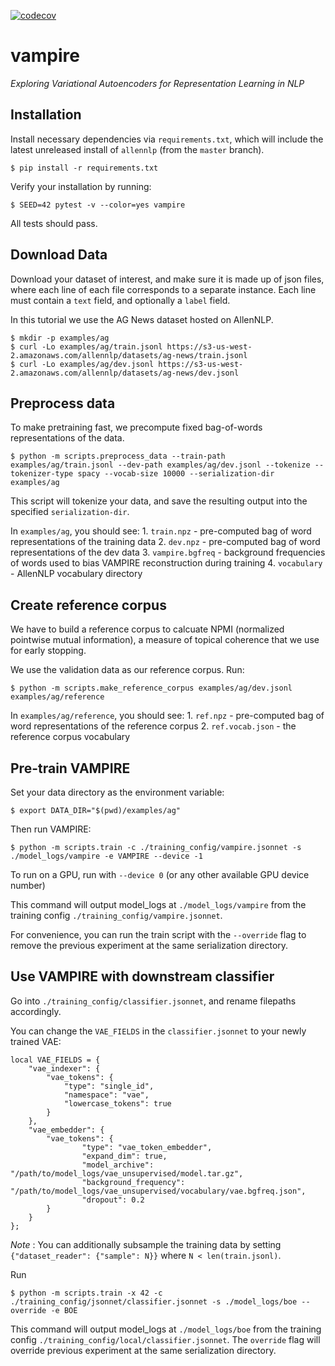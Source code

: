 [![codecov](https://codecov.io/gh/allenai/vae/branch/master/graph/badge.svg?token=NOriF2Rm8p)](https://codecov.io/gh/allenai/vae)

# vampire

*Exploring Variational Autoencoders for Representation Learning in NLP*


## Installation

Install necessary dependencies via `requirements.txt`, which will include the latest unreleased install of `allennlp` (from the `master` branch).

```
$ pip install -r requirements.txt
```

Verify your installation by running: 

```
$ SEED=42 pytest -v --color=yes vampire
```

All tests should pass.

## Download Data

Download your dataset of interest, and make sure it is made up of json files, where each line of each file corresponds to a separate instance. Each line must contain a `text` field, and optionally a `label` field. 

In this tutorial we use the AG News dataset hosted on AllenNLP.

```
$ mkdir -p examples/ag
$ curl -Lo examples/ag/train.jsonl https://s3-us-west-2.amazonaws.com/allennlp/datasets/ag-news/train.jsonl
$ curl -Lo examples/ag/dev.jsonl https://s3-us-west-2.amazonaws.com/allennlp/datasets/ag-news/dev.jsonl
```

## Preprocess data

To make pretraining fast, we precompute fixed bag-of-words representations of the data. 

```
$ python -m scripts.preprocess_data --train-path examples/ag/train.jsonl --dev-path examples/ag/dev.jsonl --tokenize --tokenizer-type spacy --vocab-size 10000 --serialization-dir examples/ag
```

This script will tokenize your data, and save the resulting output into the specified `serialization-dir`.

In `examples/ag`, you should see:
    1. `train.npz` - pre-computed bag of word representations of the training data
    2. `dev.npz` - pre-computed bag of word representations of the dev data
    3. `vampire.bgfreq` - background frequencies of words used to bias VAMPIRE reconstruction during training
    4. `vocabulary` - AllenNLP vocabulary directory

## Create reference corpus

We have to build a reference corpus to calcuate NPMI (normalized pointwise mutual information), a measure of topical coherence that we use for early stopping.

We use the validation data as our reference corpus. Run:

```
$ python -m scripts.make_reference_corpus examples/ag/dev.jsonl examples/ag/reference
```

In `examples/ag/reference`, you should see:
    1. `ref.npz` - pre-computed bag of word representations of the reference corpus
    2. `ref.vocab.json` - the reference corpus vocabulary


## Pre-train VAMPIRE

Set your data directory as the environment variable:

```
$ export DATA_DIR="$(pwd)/examples/ag"
```

Then run VAMPIRE:

```
$ python -m scripts.train -c ./training_config/vampire.jsonnet -s ./model_logs/vampire -e VAMPIRE --device -1
```

To run on a GPU, run with `--device 0` (or any other available GPU device number)

This command will output model_logs at `./model_logs/vampire` from the training config `./training_config/vampire.jsonnet`. 

For convenience, you can run the train script with the `--override` flag to remove the previous experiment at the same serialization directory.


## Use VAMPIRE with downstream classifier

Go into `./training_config/classifier.jsonnet`, and rename filepaths accordingly.

You can change the `VAE_FIELDS` in the `classifier.jsonnet` to your newly trained VAE:

```
local VAE_FIELDS = {
    "vae_indexer": {
        "vae_tokens": {
            "type": "single_id",
            "namespace": "vae",
            "lowercase_tokens": true
        }
    },  
    "vae_embedder": {
        "vae_tokens": {
                "type": "vae_token_embedder",
                "expand_dim": true,
                "model_archive": "/path/to/model_logs/vae_unsupervised/model.tar.gz",
                "background_frequency": "/path/to/model_logs/vae_unsupervised/vocabulary/vae.bgfreq.json",
                "dropout": 0.2
        }
    }
};
```

*Note* : You can additionally subsample the training data by setting `{"dataset_reader": {"sample": N}}` where `N < len(train.jsonl)`.


Run

```
$ python -m scripts.train -x 42 -c ./training_config/jsonnet/classifier.jsonnet -s ./model_logs/boe --override -e BOE
```

This command will output model_logs at `./model_logs/boe` from the training config `./training_config/local/classifier.jsonnet`. The `override` flag will override previous experiment at the same serialization directory.

